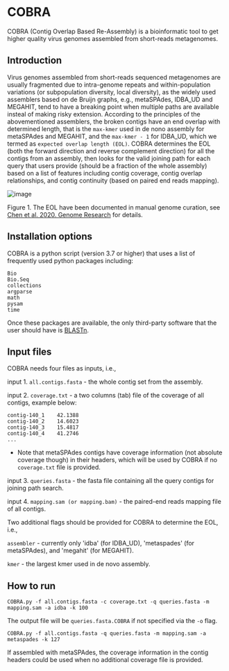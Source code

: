 # COBRA
COBRA (Contig Overlap Based Re-Assembly) is a bioinformatic tool to get higher quality virus genomes assembled from short-reads metagenomes.

## Introduction
Virus genomes assembled from short-reads sequenced metagenomes are usually fragmented due to intra-genome repeats and within-population variations (or subpopulation diversity, local diversity), as the widely used assemblers based on de Bruijn graphs, e.g., metaSPAdes, IDBA_UD and MEGAHIT, tend to have a breaking point when multiple paths are available insteal of making risky extension. According to the principles of the abovementioned assemblers, the broken contigs have an end overlap with determined length, that is the ```max-kmer``` used in de nono assembly for metaSPAdes and MEGAHIT, and the ```max-kmer - 1``` for IDBA_UD, which we termed as ```expected overlap length (EOL)```. COBRA determines the EOL (both the forward direction and reverse complement direction) for all the contigs from an assembly, then looks for the valid joining path for each query that users provide (should be a fraction of the whole assembly) based on a list of features including contig coverage, contig overlap relationships, and contig continuity (based on paired end reads mapping).

![image](https://user-images.githubusercontent.com/46725273/111421478-49768b00-86aa-11eb-8bea-9d4aa060a5e0.png)

Figure 1. The EOL have been documented in manual genome curation, see [Chen et al. 2020. Genome Research](https://genome.cshlp.org/content/30/3/315.short) for details.

## Installation options
COBRA is a python script (version 3.7 or higher) that uses a list of frequently used python packages including:
```
Bio
Bio.Seq
collections
argparse
math
pysam
time
```

Once these packages are available, the only third-party software that the user should have is [BLASTn](https://blast.ncbi.nlm.nih.gov/Blast.cgi?PAGE_TYPE=BlastDocs&DOC_TYPE=Download).

## Input files
COBRA needs four files as inputs, i.e., 

input 1. ```all.contigs.fasta``` - the whole contig set from the assembly.

input 2. ```coverage.txt``` - a two columns (tab) file of the coverage of all contigs, example below:

```contig-140_0    25.552
contig-140_1    42.1388
contig-140_2    14.6023
contig-140_3    15.4817
contig-140_4    41.2746
...
```
* Note that metaSPAdes contigs have coverage information (not absolute coverage though) in their headers, which will be used by COBRA if no ```coverage.txt``` file is provided.

input 3. ```queries.fasta``` - the fasta file containing all the query contigs for joining path search.

input 4. ```mapping.sam (or mapping.bam)``` - the paired-end reads mapping file of all contigs.

Two additional flags should be provided for COBRA to determine the EOL, i.e.,

```assembler``` - currently only 'idba' (for IDBA_UD), 'metaspades' (for metaSPAdes), and 'megahit' (for MEGAHIT).

```kmer``` - the largest kmer used in de novo assembly.


## How to run
```COBRA.py -f all.contigs.fasta -c coverage.txt -q queries.fasta -m mapping.sam -a idba -k 100```

The output file will be ```queries.fasta.COBRA``` if not specified via the ```-o``` flag.

```COBRA.py -f all.contigs.fasta -q queries.fasta -m mapping.sam -a metaspades -k 127```

If assembled with metaSPAdes, the coverage information in the contig headers could be used when no additional coverage file is provided.
